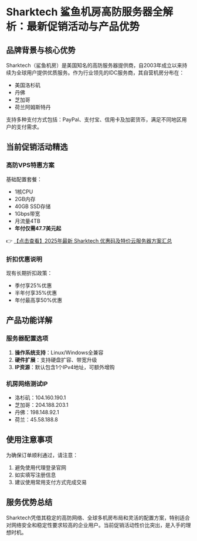 # Sharktech 鲨鱼机房高防服务器全解析：最新促销活动与产品优势

## 品牌背景与核心优势
Sharktech（鲨鱼机房）是美国知名的高防服务器提供商，自2003年成立以来持续为全球用户提供优质服务。作为行业领先的IDC服务商，其自营机房分布在：
- 美国洛杉矶
- 丹佛
- 芝加哥
- 荷兰阿姆斯特丹

支持多种支付方式包括：PayPal、支付宝、信用卡及加密货币，满足不同地区用户的支付需求。

## 当前促销活动精选
### 高防VPS特惠方案
基础配置套餐：
- 1核CPU
- 2GB内存
- 40GB SSD存储
- 1Gbps带宽
- 月流量4TB
- **年付仅需47.7美元起**

👉 [【点击查看】2025年最新 Sharktech 优惠码及特价云服务器方案汇总](https://bit.ly/Sharktech)

### 折扣优惠说明
现有长期折扣政策：
- 季付享25%优惠
- 半年付享35%优惠
- 年付最高享50%优惠

## 产品功能详解
### 服务器配置选项
1. **操作系统支持**：Linux/Windows全兼容
2. **硬件扩展**：支持硬盘扩容、带宽升级
3. **IP资源**：默认包含1个IPv4地址，可额外增购

### 机房网络测试IP
- 洛杉矶：104.160.190.1
- 芝加哥：204.188.203.1
- 丹佛：198.148.92.1
- 荷兰：45.58.188.8

## 使用注意事项
为确保订单顺利通过，请注意：
1. 避免使用代理登录官网
2. 如实填写注册信息
3. 建议使用常用支付方式完成交易

## 服务优势总结
Sharktech凭借其稳定的高防网络、全球多机房布局和灵活的配置方案，特别适合对网络安全和稳定性要求较高的企业用户。当前促销活动性价比突出，是入手的理想时机。